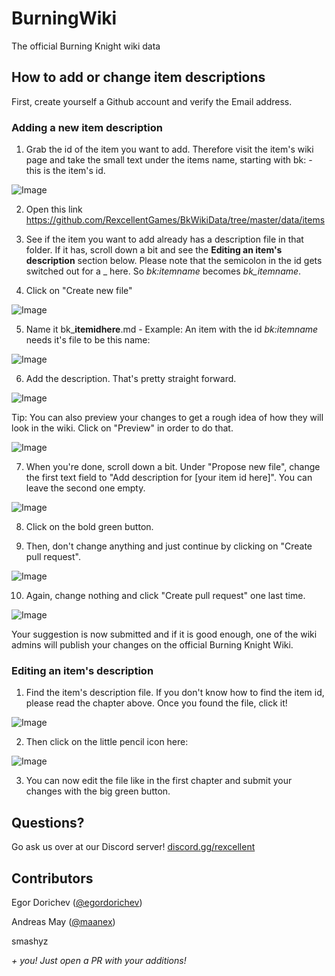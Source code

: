# BurningWiki

The official Burning Knight wiki data


## How to add or change item descriptions

First, create yourself a Github account and verify the Email address.


### Adding a new item description

1. Grab the id of the item you want to add. Therefore visit the item's wiki page and take the small text under the items name, starting with bk: - this is the item's id.

![Image](https://media.discordapp.net/attachments/543150321686413313/720419450700169236/unknown.png)

2. Open this link https://github.com/RexcellentGames/BkWikiData/tree/master/data/items

3. See if the item you want to add already has a description file in that folder. If it has, scroll down a bit and see the **Editing an item's description** section below. Please note that the semicolon in the id gets switched out for a _ here. So *bk:itemname* becomes *bk_itemname*.

4. Click on "Create new file"

![Image](https://media.discordapp.net/attachments/543150321686413313/720417586646351971/unknown.png)

5. Name it bk_**itemidhere**.md - Example: An item with the id *bk:itemname* needs it's file to be this name:

![Image](https://media.discordapp.net/attachments/543150321686413313/720417716393082941/unknown.png)

6. Add the description. That's pretty straight forward.

![Image](https://media.discordapp.net/attachments/543150321686413313/720417862472302732/unknown.png)

Tip: You can also preview your changes to get a rough idea of how they will look in the wiki. Click on "Preview" in order to do that.

![Image](https://media.discordapp.net/attachments/543150321686413313/720417897024847962/unknown.png)

7. When you're done, scroll down a bit. Under "Propose new file", change the first text field to "Add description for [your item id here]". You can leave the second one empty.

![Image](https://media.discordapp.net/attachments/543150321686413313/720418476530991195/unknown.png)

8. Click on the bold green button.

9. Then, don't change anything and just continue by clicking on "Create pull request".

![Image](https://media.discordapp.net/attachments/543150321686413313/720571171153903616/unknown.png)

10. Again, change nothing and click "Create pull request" one last time.

![Image](https://media.discordapp.net/attachments/543150321686413313/720571242138304592/unknown.png)

Your suggestion is now submitted and if it is good enough, one of the wiki admins will publish your changes on the official Burning Knight Wiki.


### Editing an item's description

1. Find the item's description file. If you don't know how to find the item id, please read the chapter above. Once you found the file, click it!

![Image](https://media.discordapp.net/attachments/543150321686413313/720418562061369495/unknown.png)

2. Then click on the little pencil icon here:

![Image](https://media.discordapp.net/attachments/543150321686413313/720418608823402547/unknown.png)

3. You can now edit the file like in the first chapter and submit your changes with the big green button.


## Questions?

Go ask us over at our Discord server! [discord.gg/rexcellent](https://discord.gg/rexcellent)


## Contributors

Egor Dorichev ([@egordorichev](https://github.com/egordorichev/))

Andreas May ([@maanex](https://github.com/maanex/))

smashyz

*+ you! Just open a PR with your additions!*
